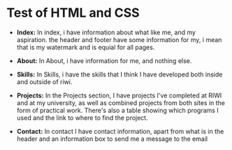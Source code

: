 # Test of HTML and CSS
- **Index:** In index, i have information about what like me, and my aspiration. the header and footer have some information for my, i mean that is my watermark and is equial for all pages.

- **About:** In About, i have information for me, and nothing else.

-  **Skills:** In Skills, i have the skills that I think I have developed both inside and outside of riwi.

- **Projects:** In the Projects section, I have projects I've completed at RIWI and at my university, as well as combined projects from both sites in the form of practical work. There's also a table showing which programs I used and the link to where to find the project.

- **Contact:** In contact I have contact information, apart from what is in the header and an information box to send me a message to the email
